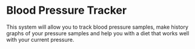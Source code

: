 # Blood Pressure Tracker

This system will allow you to track blood pressure samples, make history graphs of your pressure samples and help you with a diet that works well with your current pressure.
